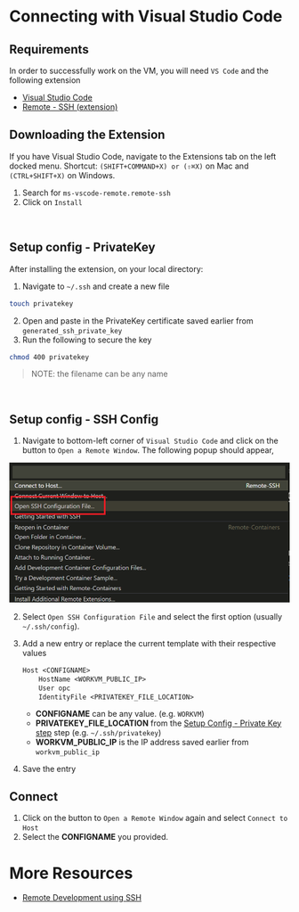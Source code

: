 # Connecting with Visual Studio Code

## Requirements
In order to successfully work on the VM, you will need `VS Code` and the following extension
- [Visual Studio Code](https://code.visualstudio.com/)
- [Remote - SSH (extension)](https://marketplace.visualstudio.com/items?itemName=ms-vscode-remote.remote-ssh)


## Downloading the Extension
If you have Visual Studio Code, navigate to the Extensions tab on the left docked menu.
Shortcut: `(SHIFT+COMMAND+X) or (⇧⌘X)` on Mac and `(CTRL+SHIFT+X)` on Windows.

1. Search for `ms-vscode-remote.remote-ssh`
2. Click on `Install`

<br>

## Setup config - PrivateKey
After installing the extension, on your local directory:
1. Navigate to `~/.ssh` and create a new file
```bash
touch privatekey
```
2. Open and paste in the PrivateKey certificate saved earlier from `generated_ssh_private_key` 
3. Run the following to secure the key

```bash
chmod 400 privatekey
```

> NOTE: the filename can be any name

<br>

## Setup config - SSH Config
1. Navigate to bottom-left corner of `Visual Studio Code` and click on the button to `Open a Remote Window`. The following popup should appear,

<img src="./images/open-ssh-config.png" alt="">

2. Select `Open SSH Configuration File`
and select the first option (usually `~/.ssh/config`).


3. Add a new entry or replace the current template with their respective values
    ```
    Host <CONFIGNAME>
        HostName <WORKVM_PUBLIC_IP>
        User opc
        IdentityFile <PRIVATEKEY_FILE_LOCATION>
    ```

    - __CONFIGNAME__ can be any value. (e.g. `WORKVM`)
    - __PRIVATEKEY_FILE_LOCATION__ from the [Setup Config - Private Key step](#setup-config---privatekey) step (e.g. `~/.ssh/privatekey`)
    - __WORKVM_PUBLIC_IP__ is the IP address saved earlier from `workvm_public_ip`

4. Save the entry


## Connect
1. Click on the button to `Open a Remote Window` again and select `Connect to Host`
2. Select the __CONFIGNAME__ you provided.


# More Resources
- [Remote Development using SSH](https://code.visualstudio.com/docs/remote/ssh)
